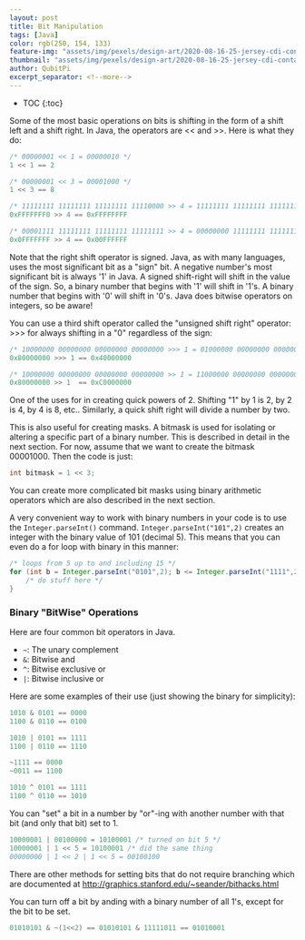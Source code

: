 ```yaml
---
layout: post
title: Bit Manipulation
tags: [Java]
color: rgb(250, 154, 133)
feature-img: "assets/img/pexels/design-art/2020-08-16-25-jersey-cdi-container-agnostic-support/cover.png"
thumbnail: "assets/img/pexels/design-art/2020-08-16-25-jersey-cdi-container-agnostic-support/cover.png"
author: QubitPi
excerpt_separator: <!--more-->
---
```


<!--more-->

* TOC
{:toc}

Some of the most basic operations on bits is shifting in the form of a shift left and a shift right. In Java, the
operators are << and >>. Here is what they do:

```java
/* 00000001 << 1 = 00000010 */
1 << 1 == 2

/* 00000001 << 3 = 00001000 */
1 << 3 == 8

/* 11111111 11111111 11111111 11110000 >> 4 = 11111111 11111111 11111111 11111111 */
0xFFFFFFF0 >> 4 == 0xFFFFFFFF

/* 00001111 11111111 11111111 11111111 >> 4 = 00000000 11111111 11111111 11111111 */
0x0FFFFFFF >> 4 == 0x00FFFFFF
```

Note that the right shift operator is signed. Java, as with many languages, uses the most significant bit as a "sign"
bit. A negative number's most significant bit is always '1' in Java. A signed shift-right will shift in the value of the
sign. So, a binary number that begins with '1' will shift in '1's. A binary number that begins with '0' will shift in
'0's. Java does bitwise operators on integers, so be aware!

You can use a third shift operator called the "unsigned shift right" operator: >>> for always shifting in a "0"
regardless of the sign:

```java
/* 10000000 00000000 00000000 00000000 >>> 1 = 01000000 00000000 00000000 00000000 */
0x80000000 >>> 1 == 0x40000000

/* 10000000 00000000 00000000 00000000 >> 1 = 11000000 00000000 00000000 00000000 */
0x80000000 >> 1  == 0xC0000000
```

One of the uses for in creating quick powers of 2. Shifting "1" by 1 is 2, by 2 is 4, by 4 is 8, etc.. Similarly, a
quick shift right will divide a number by two.

This is also useful for creating masks. A bitmask is used for isolating or altering a specific part of a binary number.
This is described in detail in the next section. For now, assume that we want to create the bitmask 00001000. Then the
code is just:

```java
int bitmask = 1 << 3;
```

You can create more complicated bit masks using binary arithmetic operators which are also described in the next
section.

A very convenient way to work with binary numbers in your code is to use the `Integer.parseInt()` command.
`Integer.parseInt("101",2)` creates an integer with the binary value of 101 (decimal 5). This means that you can even
do a for loop with binary in this manner:

```java
/* loops from 5 up to and including 15 */
for (int b = Integer.parseInt("0101",2); b <= Integer.parseInt("1111",2); b++) {
    /* do stuff here */
}
```

### Binary "BitWise" Operations

Here are four common bit operators in Java.

- `~`: The unary complement
- `&`: Bitwise and
- `^`: Bitwise exclusive or
- `|`: Bitwise inclusive or

Here are some examples of their use (just showing the binary for simplicity):

```java
1010 & 0101 == 0000
1100 & 0110 == 0100

1010 | 0101 == 1111
1100 | 0110 == 1110

~1111 == 0000
~0011 == 1100

1010 ^ 0101 == 1111
1100 ^ 0110 == 1010
```

You can "set" a bit in a number by "or"-ing with another number with that bit (and only that bit) set to 1.

```java
10000001 | 00100000 = 10100001 /* turned on bit 5 */
10000001 | 1 << 5 = 10100001 /* did the same thing
00000000 | 1 << 2 | 1 << 5 = 00100100
```

There are other methods for setting bits that do not require branching which are documented at
http://graphics.stanford.edu/~seander/bithacks.html

You can turn off a bit by anding with a binary number of all 1's, except for the bit to be set.

```java
01010101 & ~(1<<2) == 01010101 & 11111011 == 01010001
```
